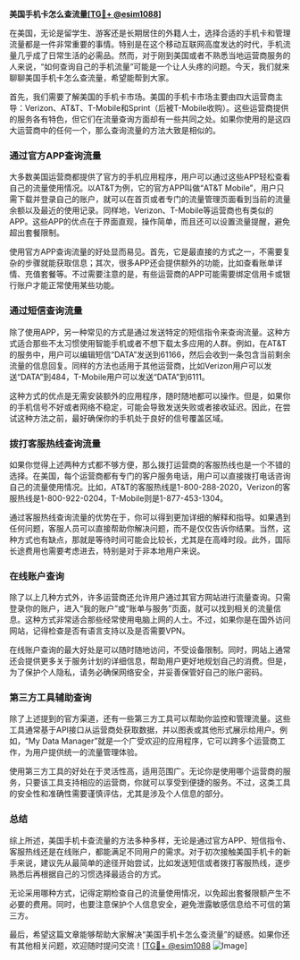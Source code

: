 **美国手机卡怎么查流量[[TG💪+ @esim1088](https://t.me/s/esim1088)]**

在美国，无论是留学生、游客还是长期居住的外籍人士，选择合适的手机卡和管理流量都是一件非常重要的事情。特别是在这个移动互联网高度发达的时代，手机流量几乎成了日常生活的必需品。然而，对于刚到美国或者不熟悉当地运营商服务的人来说，“如何查询自己的手机流量”可能是一个让人头疼的问题。今天，我们就来聊聊美国手机卡怎么查流量，希望能帮到大家。

首先，我们需要了解美国的手机卡市场。美国的手机卡市场主要由四大运营商主导：Verizon、AT&T、T-Mobile和Sprint（后被T-Mobile收购）。这些运营商提供的服务各有特色，但它们在流量查询方面却有一些共同之处。如果你使用的是这四大运营商中的任何一个，那么查询流量的方法大致是相似的。

### **通过官方APP查询流量**

大多数美国运营商都提供了官方的手机应用程序，用户可以通过这些APP轻松查看自己的流量使用情况。以AT&T为例，它的官方APP叫做“AT&T Mobile”，用户只需下载并登录自己的账户，就可以在首页或者专门的流量管理页面看到当前的流量余额以及最近的使用记录。同样地，Verizon、T-Mobile等运营商也有类似的APP。这些APP的优点在于界面直观，操作简单，而且还可以设置流量提醒，避免超出套餐限制。

使用官方APP查询流量的好处显而易见。首先，它是最直接的方式之一，不需要复杂的步骤就能获取信息；其次，很多APP还会提供额外的功能，比如查看账单详情、充值套餐等。不过需要注意的是，有些运营商的APP可能需要绑定信用卡或银行账户才能正常使用某些功能。

### **通过短信查询流量**

除了使用APP，另一种常见的方式是通过发送特定的短信指令来查询流量。这种方式适合那些不太习惯使用智能手机或者不想下载太多应用的人群。例如，在AT&T的服务中，用户可以编辑短信“DATA”发送到61166，然后会收到一条包含当前剩余流量的信息回复。同样的方法也适用于其他运营商，比如Verizon用户可以发送“DATA”到484，T-Mobile用户可以发送“DATA”到6111。

这种方式的优点是无需安装额外的应用程序，随时随地都可以操作。但是，如果你的手机信号不好或者网络不稳定，可能会导致发送失败或者接收延迟。因此，在尝试这种方法之前，最好确保你的手机处于良好的信号覆盖区域。

### **拨打客服热线查询流量**

如果你觉得上述两种方式都不够方便，那么拨打运营商的客服热线也是一个不错的选择。在美国，每个运营商都有专门的客户服务电话，用户可以直接拨打电话咨询自己的流量使用情况。比如，AT&T的客服热线是1-800-288-2020，Verizon的客服热线是1-800-922-0204，T-Mobile则是1-877-453-1304。

通过客服热线查询流量的优势在于，你可以得到更加详细的解释和指导。如果遇到任何问题，客服人员可以直接帮助你解决问题，而不是仅仅告诉你结果。当然，这种方式也有缺点，那就是等待时间可能会比较长，尤其是在高峰时段。此外，国际长途费用也需要考虑进去，特别是对于非本地用户来说。

### **在线账户查询**

除了以上几种方式外，许多运营商还允许用户通过其官方网站进行流量查询。只需登录你的账户，进入“我的账户”或“账单与服务”页面，就可以找到相关的流量信息。这种方式非常适合那些经常使用电脑上网的人士。不过，如果你是在国外访问网站，记得检查是否有语言支持以及是否需要VPN。

在线账户查询的最大好处是可以随时随地访问，不受设备限制。同时，网站上通常还会提供更多关于服务计划的详细信息，帮助用户更好地规划自己的消费。但是，为了保护个人隐私，请务必确保网络安全，并妥善保管好自己的账户密码。

### **第三方工具辅助查询**

除了上述提到的官方渠道，还有一些第三方工具可以帮助你监控和管理流量。这些工具通常基于API接口从运营商处获取数据，并以图表或其他形式展示给用户。例如，“My Data Manager”就是一个广受欢迎的应用程序，它可以跨多个运营商工作，为用户提供统一的流量管理体验。

使用第三方工具的好处在于灵活性高，适用范围广。无论你是使用哪个运营商的服务，只要该工具支持相应的运营商，你就可以享受到便捷的服务。不过，这类工具的安全性和准确性需要谨慎评估，尤其是涉及个人信息的部分。

### **总结**

综上所述，美国手机卡查流量的方法多种多样，无论是通过官方APP、短信指令、客服热线还是在线账户，都能满足不同用户的需求。对于初次接触美国手机卡的新手来说，建议先从最简单的途径开始尝试，比如发送短信或者拨打客服热线，逐步熟悉后再根据自己的习惯选择最适合的方式。

无论采用哪种方式，记得定期检查自己的流量使用情况，以免超出套餐限额产生不必要的费用。同时，也要注意保护个人信息安全，避免泄露敏感信息给不可信的第三方。

最后，希望这篇文章能够帮助大家解决“美国手机卡怎么查流量”的疑惑。如果你还有其他相关问题，欢迎随时提问交流！[[TG💪+ @esim1088](https://t.me/s/esim1088) ![Image](https://i.postimg.cc/4NQfJmqS/Snipaste-2025-05-13-00-14-12.png)]